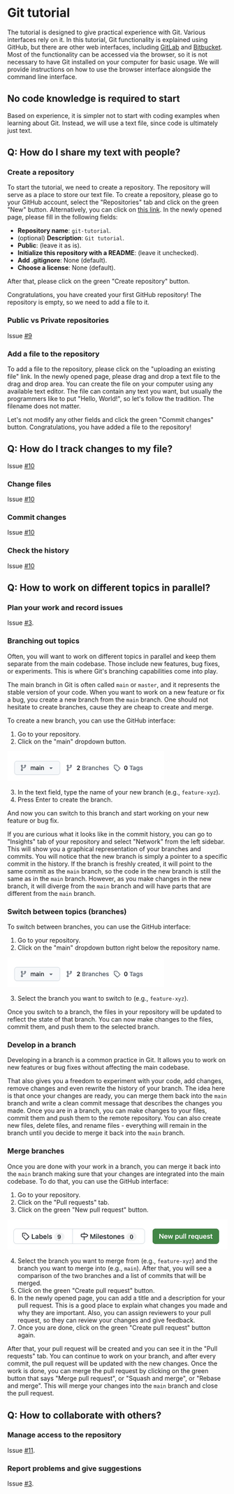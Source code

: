 # Git tutorial

The tutorial is designed to give practical experience with Git.
Various interfaces rely on it. 
In this tutorial, Git functionality is explained using GitHub, but there are other web interfaces, including [GitLab](https://about.gitlab.com/) and [Bitbucket](https://bitbucket.org/product/).
Most of the functionality can be accessed via the browser, so it is not necessary to have Git installed on your computer for basic usage.
We will provide instructions on how to use the browser interface alongside the command line interface.

## No code knowledge is required to start

Based on experience, it is simpler not to start with coding examples when learning about Git.
Instead, we will use a text file, since code is ultimately just text.


## Q: How do I share my text with people?

### Create a repository

To start the tutorial, we need to create a repository.
The repository will serve as a place to store our text file.
To create a repository, please go to your GitHub account, select the "Repositories" tab and click on the green "New" button.
Alternatively, you can click on [this link](https://github.com/new).
In the newly opened page, please fill in the following fields:
- **Repository name**: `git-tutorial`.
- (optional) **Description**: `Git tutorial`.
- **Public**: (leave it as is).
- **Initialize this repository with a README**: (leave it unchecked).
- **Add .gitignore**: None (default).
- **Choose a license**: None (default).

After that, please click on the green "Create repository" button.

Congratulations, you have created your first GitHub repository!
The repository is empty, so we need to add a file to it.

### Public vs Private repositories

Issue [#9](https://github.com/empa-scientific-it/how-to-git/issues/9)

### Add a file to the repository
To add a file to the repository, please click on the "uploading an existing file" link.
In the newly opened page, please drag and drop a text file to the drag and drop area.
You can create the file on your computer using any available text editor.
The file can contain any text you want, but usually the programmers like to put "Hello, World!", so let's follow the tradition.
The filename does not matter.

Let's not modify any other fields and click the green "Commit changes" button.
Congratulations, you have added a file to the repository!

## Q: How do I track changes to my file?

Issue [#10](https://github.com/empa-scientific-it/how-to-git/issues/10)

### Change files

Issue [#10](https://github.com/empa-scientific-it/how-to-git/issues/10)

### Commit changes

Issue [#10](https://github.com/empa-scientific-it/how-to-git/issues/10)

### Check the history

Issue [#10](https://github.com/empa-scientific-it/how-to-git/issues/10)

## Q: How to work on different topics in parallel?

### Plan your work and record issues

Issue [#3](https://github.com/empa-scientific-it/how-to-git/issues/3).

### Branching out topics

Often, you will want to work on different topics in parallel and keep them separate from the main codebase.
Those include new features, bug fixes, or experiments.
This is where Git's branching capabilities come into play.

The main branch in Git is often called `main` or `master`, and it represents the stable version of your code.
When you want to work on a new feature or fix a bug, you create a new branch from the `main` branch.
One should not hesitate to create branches, cause they are cheap to create and merge.

To create a new branch, you can use the GitHub interface:
1. Go to your repository.
2. Click on the "main" dropdown button.

![Branch dropdown example](images/branch-dropdown.png)

3. In the text field, type the name of your new branch (e.g., `feature-xyz`).
4. Press Enter to create the branch.

And now you can switch to this branch and start working on your new feature or bug fix.

If you are curious what it looks like in the commit history, you can go to "Insights" tab of your repository and select "Network" from the left sidebar.
This will show you a graphical representation of your branches and commits.
You will notice that the new branch is simply a pointer to a specific commit in the history.
If the branch is freshly created, it will point to the same commit as the `main` branch, so the code in the new branch is still the same as in the `main` branch.
However, as you make changes in the new branch, it will diverge from the `main` branch and will have parts that are different from the `main` branch.

### Switch between topics (branches)

To switch between branches, you can use the GitHub interface:
1. Go to your repository.
2. Click on the "main" dropdown button right below the repository name.

![Branch dropdown example](images/branch-dropdown.png)

3. Select the branch you want to switch to (e.g., `feature-xyz`).

Once you switch to a branch, the files in your repository will be updated to reflect the state of that branch.
You can now make changes to the files, commit them, and push them to the selected branch.

### Develop in a branch

Developing in a branch is a common practice in Git.
It allows you to work on new features or bug fixes without affecting the main codebase.

That also gives you a freedom to experiment with your code, add changes, remove changes and even rewrite the history of your branch.
The idea here is that once your changes are ready, you can merge them back into the `main` branch and write a clean commit message that describes the changes you made.
Once you are in a branch, you can make changes to your files, commit them and push them to the remote repository.
You can also create new files, delete files, and rename files - everything will remain in the branch until you decide to merge it back into the `main` branch.


### Merge branches

Once you are done with your work in a branch, you can merge it back into the `main` branch making sure that your changes are integrated into the main codebase.
To do that, you can use the GitHub interface:
1. Go to your repository.
2. Click on the "Pull requests" tab.
3. Click on the green "New pull request" button.

![New pull request button example](images/new-pull-request.png)

4. Select the branch you want to merge from (e.g., `feature-xyz`) and the branch you want to merge into (e.g., `main`).
   After that, you will see a comparison of the two branches and a list of commits that will be merged.
5. Click on the green "Create pull request" button.
6. In the newly opened page, you can add a title and a description for your pull request.
   This is a good place to explain what changes you made and why they are important.
   Also, you can assign reviewers to your pull request, so they can review your changes and give feedback.
7. Once you are done, click on the green "Create pull request" button again.

After that, your pull request will be created and you can see it in the "Pull requests" tab.
You can continue to work on your branch, and after every commit, the pull request will be updated with the new changes.
Once the work is done, you can merge the pull request by clicking on the green button that says "Merge pull request", or "Squash and merge", or "Rebase and merge".
This will merge your changes into the `main` branch and close the pull request.


## Q: How to collaborate with others?

### Manage access to the repository

Issue [#11](https://github.com/empa-scientific-it/how-to-git/issues/11).


### Report problems and give suggestions

Issue [#3](https://github.com/empa-scientific-it/how-to-git/issues/3).

